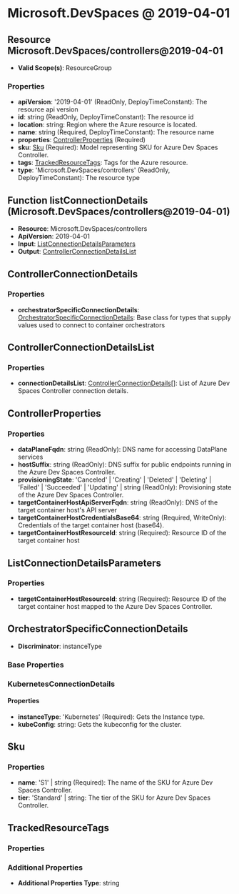 # Microsoft.DevSpaces @ 2019-04-01

## Resource Microsoft.DevSpaces/controllers@2019-04-01
* **Valid Scope(s)**: ResourceGroup
### Properties
* **apiVersion**: '2019-04-01' (ReadOnly, DeployTimeConstant): The resource api version
* **id**: string (ReadOnly, DeployTimeConstant): The resource id
* **location**: string: Region where the Azure resource is located.
* **name**: string (Required, DeployTimeConstant): The resource name
* **properties**: [ControllerProperties](#controllerproperties) (Required)
* **sku**: [Sku](#sku) (Required): Model representing SKU for Azure Dev Spaces Controller.
* **tags**: [TrackedResourceTags](#trackedresourcetags): Tags for the Azure resource.
* **type**: 'Microsoft.DevSpaces/controllers' (ReadOnly, DeployTimeConstant): The resource type

## Function listConnectionDetails (Microsoft.DevSpaces/controllers@2019-04-01)
* **Resource**: Microsoft.DevSpaces/controllers
* **ApiVersion**: 2019-04-01
* **Input**: [ListConnectionDetailsParameters](#listconnectiondetailsparameters)
* **Output**: [ControllerConnectionDetailsList](#controllerconnectiondetailslist)

## ControllerConnectionDetails
### Properties
* **orchestratorSpecificConnectionDetails**: [OrchestratorSpecificConnectionDetails](#orchestratorspecificconnectiondetails): Base class for types that supply values used to connect to container orchestrators

## ControllerConnectionDetailsList
### Properties
* **connectionDetailsList**: [ControllerConnectionDetails](#controllerconnectiondetails)[]: List of Azure Dev Spaces Controller connection details.

## ControllerProperties
### Properties
* **dataPlaneFqdn**: string (ReadOnly): DNS name for accessing DataPlane services
* **hostSuffix**: string (ReadOnly): DNS suffix for public endpoints running in the Azure Dev Spaces Controller.
* **provisioningState**: 'Canceled' | 'Creating' | 'Deleted' | 'Deleting' | 'Failed' | 'Succeeded' | 'Updating' | string (ReadOnly): Provisioning state of the Azure Dev Spaces Controller.
* **targetContainerHostApiServerFqdn**: string (ReadOnly): DNS of the target container host's API server
* **targetContainerHostCredentialsBase64**: string (Required, WriteOnly): Credentials of the target container host (base64).
* **targetContainerHostResourceId**: string (Required): Resource ID of the target container host

## ListConnectionDetailsParameters
### Properties
* **targetContainerHostResourceId**: string (Required): Resource ID of the target container host mapped to the Azure Dev Spaces Controller.

## OrchestratorSpecificConnectionDetails
* **Discriminator**: instanceType

### Base Properties

### KubernetesConnectionDetails
#### Properties
* **instanceType**: 'Kubernetes' (Required): Gets the Instance type.
* **kubeConfig**: string: Gets the kubeconfig for the cluster.


## Sku
### Properties
* **name**: 'S1' | string (Required): The name of the SKU for Azure Dev Spaces Controller.
* **tier**: 'Standard' | string: The tier of the SKU for Azure Dev Spaces Controller.

## TrackedResourceTags
### Properties
### Additional Properties
* **Additional Properties Type**: string

